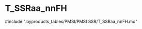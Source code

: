 # T_SSRaa_nnFH

<!-- ATTENTION : Ne pas supprimer ou modifier la ligne ci-dessous -->
#include ".byproducts_tables/PMSI/PMSI SSR/T_SSRaa_nnFH.md"
<!-- ATTENTION : Ne pas supprimer ou modifier la ligne ci-dessus -->
